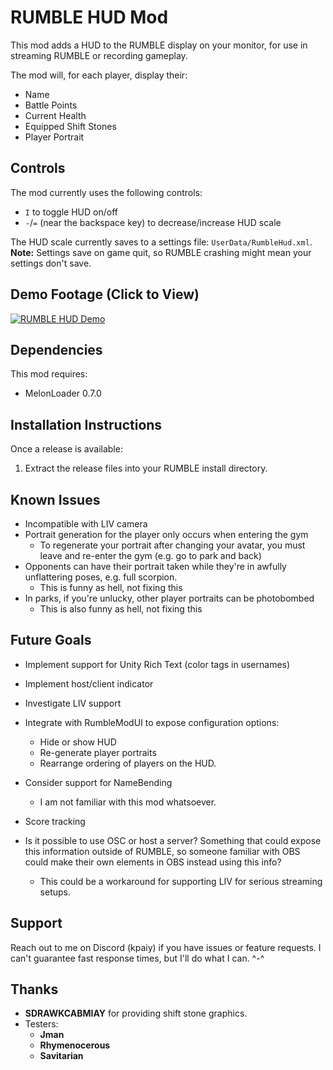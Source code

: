 # RUMBLE HUD Mod

This mod adds a HUD to the RUMBLE display on your monitor, for use in streaming
RUMBLE or recording gameplay.

The mod will, for each player, display their:
  - Name
  - Battle Points
  - Current Health
  - Equipped Shift Stones
  - Player Portrait

## Controls

The mod currently uses the following controls:
  - `I` to toggle HUD on/off
  - `-`/`=` (near the backspace key) to decrease/increase HUD scale

The HUD scale currently saves to a settings file: `UserData/RumbleHud.xml`.
**Note:** Settings save on game quit, so RUMBLE crashing might mean your 
settings don't save.

## Demo Footage (Click to View)

[![RUMBLE HUD Demo](https://img.youtube.com/vi/MW8i_r3l8gQ/0.jpg)](https://www.youtube.com/watch?v=MW8i_r3l8gQ)

## Dependencies

This mod requires:
 - MelonLoader 0.7.0

## Installation Instructions

Once a release is available:
1. Extract the release files into your RUMBLE install directory.

## Known Issues

- Incompatible with LIV camera
- Portrait generation for the player only occurs when entering the gym
  - To regenerate your portrait after changing your avatar, you must leave
      and re-enter the gym (e.g. go to park and back)
- Opponents can have their portrait taken while they're in awfully unflattering poses, e.g. full scorpion.
  - This is funny as hell, not fixing this
- In parks, if you're unlucky, other player portraits can be photobombed
  - This is also funny as hell, not fixing this

## Future Goals

- Implement support for Unity Rich Text (color tags in usernames)
- Implement host/client indicator
- Investigate LIV support
- Integrate with RumbleModUI to expose configuration options:
  - Hide or show HUD
  - Re-generate player portraits
  - Rearrange ordering of players on the HUD.
- Consider support for NameBending
  - I am not familiar with this mod whatsoever.
- Score tracking

- Is it possible to use OSC or host a server? Something that could expose this information outside of RUMBLE, so someone familiar with OBS could make their own elements in OBS instead using this info?
  - This could be a workaround for supporting LIV for serious streaming setups.

## Support

Reach out to me on Discord (kpaiy) if you have issues or feature requests.
I can't guarantee fast response times, but I'll do what I can. ^-^

## Thanks

- **SDRAWKCABMIAY** for providing shift stone graphics.
- Testers:
  - **Jman**
  - **Rhymenocerous**
  - **Savitarian**